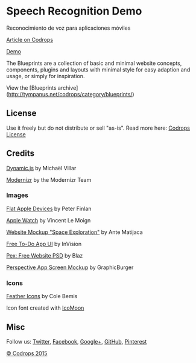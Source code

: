 # Speech Recognition Demo

Reconocimiento de voz para aplicaciones móviles

[Article on Codrops](http://tympanus.net/codrops/?p=24330)

[Demo](http://tympanus.net/Blueprints/ZoomSlider/)

The Blueprints are a collection of basic and minimal website concepts, components, plugins and layouts with minimal style for easy adaption and usage, or simply for inspiration.

View the [Blueprints archive] (http://tympanus.net/codrops/category/blueprints/)

## License

Use it freely but do not distribute or sell "as-is". Read more here: [Codrops License](http://tympanus.net/codrops/licensing/)

## Credits

[Dynamic.js](http://dynamicsjs.com/) by Michaël Villar

[Modernizr](http://modernizr.com/) by the Modernizr Team

### Images 

[Flat Apple Devices](http://drbl.in/jsoj) by Peter Finlan

[Apple Watch](http://drbl.in/mNVE) by Vincent Le Moign

[Website Mockup "Space Exploration"](http://drbl.in/oMJD) by Ante Matijaca

[Free To-Do App UI](http://www.invisionapp.com/do/sketchappsources) by InVision

[Pex: Free Website PSD](http://blazrobar.com/2015/free-psd-website-templates/pex-a-free-website-home-page-photoshop-psd/) by Blaz

[Perspective App Screen Mockup](http://graphicburger.com/perspective-app-screens-mock-up/) by GraphicBurger

### Icons 

[Feather Icons](https://gumroad.com/l/feather) by Cole Bemis

Icon font created with [IcoMoon](https://icomoon.io)

## Misc

Follow us: [Twitter](http://www.twitter.com/codrops), [Facebook](http://www.facebook.com/pages/Codrops/159107397912), [Google+](https://plus.google.com/101095823814290637419), [GitHub](https://github.com/codrops), [Pinterest](http://www.pinterest.com/codrops/)

[© Codrops 2015](http://www.codrops.com)


